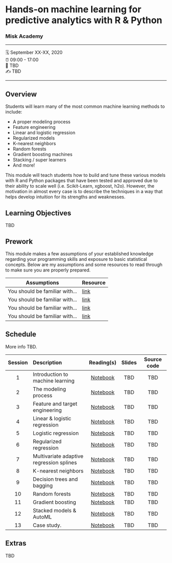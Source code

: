 Hands-on machine learning for predictive analytics with R &amp; Python
================

### Misk Academy

-----

:spiral_calendar: September XX-XX, 2020  
:alarm_clock:     09:00 - 17:00  
:hotel:           TBD  
:writing_hand:    TBD

-----

## Overview

Students will learn many of the most common machine learning methods to include:

-	A proper modeling process 
-	Feature engineering
-	Linear and logistic regression 
-	Regularized models 
-	K-nearest neighbors 
-	Random forests 
-	Gradient boosting machines 
-	Stacking / super learners 
-	And more!

This module will teach students how to build and tune these various models with R and Python packages that have been tested and approved due to their ability to scale well (i.e. Scikit-Learn, xgboost, h2o). However, the motivation in almost every case is to describe the techniques in a way that helps develop intuition for its strengths and weaknesses. 

## Learning Objectives

TBD

## Prework

This module makes a few assumptions of your established knowledge regarding your programming skills and exposure to basic statistical concepts. Below are my assumptions and some resources to read through to make sure you are properly prepared.

| Assumptions                       | Resource      
| --------------------------------- | ------------- |
| You should be familiar with...    | [link](https://github.com/misk-data-science/misk-homl) | 
| You should be familiar with...    | [link](https://github.com/misk-data-science/misk-homl) | 
| You should be familiar with...    | [link](https://github.com/misk-data-science/misk-homl) | 
| You should be familiar with...    | [link](https://github.com/misk-data-science/misk-homl) | 


## Schedule

More info TBD.

| Session       | Description                          | Reading(s)    | Slides        | Source code             
| :-----------: | :----------------------------------- | :-----------: | :-----------: | :-----------: |
| 1             | Introduction to machine learning     | [Notebook](https://misk-data-science.github.io/misk-homl/docs/01-introduction.nb.html)  | TBD  | TBD   |
| 2             | The modeling process                 | [Notebook](https://misk-data-science.github.io/misk-homl/docs/02-modeling-process.nb.html)  | TBD  | TBD   |
| 3             | Feature and target engineering       | [Notebook](https://misk-data-science.github.io/misk-homl/docs/03-engineering.nb.html)  | TBD  | TBD   |
| 4             | Linear & logistic regression         | [Notebook](https://misk-data-science.github.io/misk-homl/docs/04-linear-regression.nb.html)  | TBD  | TBD   |
| 5             | Logistic regression                  | [Notebook](https://misk-data-science.github.io/misk-homl/docs/05-logistic-regression.nb.html)  | TBD  | TBD   |
| 6             | Regularized regression               | [Notebook]()  | TBD  | TBD   |
| 7             | Multivariate adaptive regression splines | [Notebook]()  | TBD  | TBD   |
| 8             | K-nearest neighbors                  | [Notebook]()  | TBD  | TBD   |
| 9             | Decision trees and bagging           | [Notebook]()  | TBD  | TBD   |
| 10            | Random forests                       | [Notebook]()  | TBD  | TBD   |
| 11            | Gradient boosting                    | [Notebook]()  | TBD  | TBD   |
| 12            | Stacked models & AutoML              | [Notebook]()  | TBD  | TBD   |
| 13            | Case study.                          | [Notebook]()  | TBD  | TBD   |


## Extras

TBD
